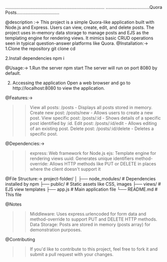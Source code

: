 ...............................................................................
...................................Quora Posts..................................


@description :->
    This project is a simple Quora-like application built with Node.js and Express. Users can view, create, edit, and delete posts. The project uses in-memory data storage to manage posts and EJS as the templating engine for rendering views. It mimics basic CRUD operations seen in typical question-answer platforms like Quora.
@Installation:->
1.Clone the repository
    git clone <repository-url>
    cd <project-folder>

2.Install dependencies
    npm i 

@Usage:->
1.Run the server
    npm start
The server will run on port 8080 by default.

2. Accessing the application Open a web browser and go to http://localhost:8080
   to view the application.

@Features:->
>>  View all posts: /posts - Displays all posts stored in memory.
>>  Create new post: /posts/new - Allows users to create a new post.
>>  View specific post: /posts/:id - Shows details of a specific post identified by :id.
>>  Edit post: /posts/:id/edit - Allows editing of an existing post.
>>  Delete post: /posts/:id/delete - Deletes a specific post.

@Dependencies:->
>>  express: Web framework for Node.js
>>  ejs: Template engine for rendering views
>>  uuid: Generates unique identifiers
>>  method-override: Allows HTTP methods like PUT or DELETE in places where the client doesn't support it

@File Structure:->
project-folder/
│
├── node_modules/          # Dependencies installed by npm
├── public/                # Static assets like CSS, images
├── views/                 # EJS view templates
├── app.js                 # Main application file
└── README.md              # This file

@Notes
>>  Middleware: Uses express.urlencoded for form data and method-override to support PUT and DELETE HTTP methods.
>>  Data Storage: Posts are stored in memory (posts array) for demonstration purposes.

@Contributing
>>  If you'd like to contribute to this project, feel free to fork it and submit a pull request with your changes.
